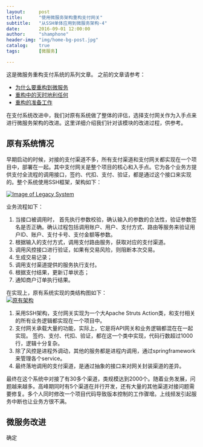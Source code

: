 ```yaml
---
layout:     post
title:      "使用微服务架构重构支付网关"
subtitle:   "从SSH单体应用到微服务架构-4"
date:       2016-09-01 12:00:00
author:     "shamphone"
header-img: "img/home-bg-post.jpg"
catalog:	true
tags:		[微服务]

---
```


这是微服务重构支付系统的系列文章。 之前的文章请参考：

- [为什么要重构到微服务](http://blog.lixf.cn/essay/2016/08/05/microservice-1/)
- [重构中的天时地利任何](http://blog.lixf.cn/essay/2016/08/05/microservice-2/)
- [重构的准备工作](http://blog.lixf.cn/essay/2016/08/06/microservice-3/)

在支付系统改进中，我们对原有系统做了整体的评估，选择支付网关作为入手点来进行微服务架构的改进。这里详细介绍我们针对该模块的改进过程，供参考。 

## 原有系统情况

早期启动的时候，对接的支付渠道不多，所有支付渠道和支付网关都实现在一个项目中，部署在一起。其中支付网关是整个项目的核心和入手点。它为各个业务方提供支付全流程的调用接口，签约、代扣、支付、验证，都是通过这个接口来实现的。整个系统使用SSH框架，架构如下：

[![Image of Legacy System](http://blog.lixf.cn/img/in-post/arch-legacy.png)](http://blog.lixf.cn/img/in-post/arch-legacy.png)

业务流程如下：

1. 当接口被调用时， 首先执行参数校验，确认输入的参数的合法性，验证参数签名是否正确。确认过程包括调用账户、用户、支付方式、路由等服务来验证用户ID、账户、支付卡号、支付金额等参数。    
2. 根据输入的支付方式，调用支付路由服务，获取对应的支付渠道。   
3. 调用风控接口进行验证，如果有交易风险，则阻断本次交易。   
4. 生成交易记录；   
5. 调用支付渠道提供的服务执行支付。   
6. 根据支付结果，更新订单状态；  
7. 通知商户订单执行结果。   

在实现上，原有系统实现的类结构图如下：  
[![原有架构](http://blog.lixf.cn/img/in-post/gateway-legacy.jpg)](http://blog.lixf.cn/img/in-post/gateway-legacy.jpg)  

1. 采用SSH架构，支付网关实现为一个大Apache Struts Action类，和支付相关的所有业务逻辑都实现在一个项目中。   
2. 支付网关承载大量的功能，实际上，它是将API网关和业务逻辑都混在在一起实现。 签约、支付、代扣、验证，都在这一个类中实现，代码行数超过1000行，逻辑十分复杂。 
3. 除了风控是进程外调动，其他的服务都是进程内调用，通过springframework来管理各个service。
4. 最终落地调用的支付渠道，是通过抽象的接口来对网关封装渠道的差异。 

最终在这个系统中对接了有30多个渠道，类规模达到2000个。随着业务发展，问题越来越多。高峰期同时有5个渠道在并行开发，还有大量的其他渠道对接问题需要修复。多个人同时修改一个项目代码导致版本控制的工作骤增。上线频发引起服务中断也让业务方很不满。

## 微服务改进

确定